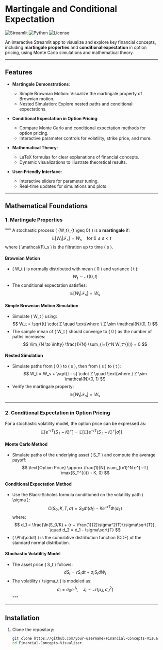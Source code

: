 # Martingale and Conditional Expectation

![Streamlit](https://img.shields.io/badge/Streamlit-FF4B4B?style=for-the-badge&logo=Streamlit&logoColor=white)
![Python](https://img.shields.io/badge/Python-3.8%2B-blue?style=for-the-badge&logo=python)
![License](https://img.shields.io/badge/License-MIT-green?style=for-the-badge)

An interactive Streamlit app to visualize and explore key financial concepts, including **martingale properties** and **conditional expectation** in option pricing, using Monte Carlo simulations and mathematical theory.

---

## Features

- **Martingale Demonstrations**:
  - Simple Brownian Motion: Visualize the martingale property of Brownian motion.
  - Nested Simulation: Explore nested paths and conditional expectations.
  
- **Conditional Expectation in Option Pricing**:
  - Compare Monte Carlo and conditional expectation methods for option pricing.
  - Interactive parameter controls for volatility, strike price, and more.

- **Mathematical Theory**:
  - LaTeX formulas for clear explanations of financial concepts.
  - Dynamic visualizations to illustrate theoretical results.

- **User-Friendly Interface**:
  - Interactive sliders for parameter tuning.
  - Real-time updates for simulations and plots.

---

## Mathematical Foundations

### 1. Martingale Properties
"""
A stochastic process \( \{W_t\}_{t \geq 0} \) is a **martingale** if:
$$
\mathbb{E}[W_t | \mathcal{F}_s] = W_s \quad \text{for } 0 \leq s < t
$$
where \( \mathcal{F}_s \) is the filtration up to time \( s \).

#### Brownian Motion
- \( W_t \) is normally distributed with mean \( 0 \) and variance \( t \):
  $$
  W_t \sim \mathcal{N}(0, t)
  $$
- The conditional expectation satisfies:
  $$
  \mathbb{E}[W_t | \mathcal{F}_s] = W_s
  $$

#### Simple Brownian Motion Simulation
- Simulate \( W_t \) using:
  $$
  W_t = \sqrt{t} \cdot Z \quad \text{where } Z \sim \mathcal{N}(0, 1)
  $$
- The sample mean of \( W_t \) should converge to \( 0 \) as the number of paths increases:
  $$
  \lim_{N \to \infty} \frac{1}{N} \sum_{i=1}^N W_t^{(i)} = 0
  $$

#### Nested Simulation
- Simulate paths from \( 0 \) to \( s \), then from \( s \) to \( t \):
  $$
  W_t = W_s + \sqrt{t - s} \cdot Z \quad \text{where } Z \sim \mathcal{N}(0, 1)
  $$
- Verify the martingale property:
  $$
  \mathbb{E}[W_t | \mathcal{F}_s] = W_s
  $$

---

### 2. Conditional Expectation in Option Pricing

For a stochastic volatility model, the option price can be expressed as:
$$
\mathbb{E}\left[e^{-rT}(S_T - K)^+\right] = \mathbb{E}\left[\mathbb{E}\left[e^{-rT}(S_T - K)^+ | \sigma\right]\right]
$$

#### Monte Carlo Method
- Simulate paths of the underlying asset \( S_T \) and compute the average payoff:
  $$
  \text{Option Price} \approx \frac{1}{N} \sum_{i=1}^N e^{-rT} \max(S_T^{(i)} - K, 0)
  $$

#### Conditional Expectation Method
- Use the Black-Scholes formula conditioned on the volatility path \( \sigma \):
  $$
  C(S_0, K, T, \sigma) = S_0 \Phi(d_1) - K e^{-rT} \Phi(d_2)
  $$
  where:
  $$
  d_1 = \frac{\ln(S_0/K) + (r + \frac{1}{2}\sigma^2)T}{\sigma\sqrt{T}}, \quad d_2 = d_1 - \sigma\sqrt{T}
  $$
- \( \Phi(\cdot) \) is the cumulative distribution function (CDF) of the standard normal distribution.

#### Stochastic Volatility Model
- The asset price \( S_t \) follows:
  $$
  dS_t = r S_t dt + \sigma_t S_t dW_t
  $$
- The volatility \( \sigma_t \) is modeled as:
  $$
  \sigma_t = \sigma_0 e^{J_t}, \quad J_t \sim \mathcal{N}(\mu_J, \sigma_J^2)
  $$
"""
---

## Installation

1. Clone the repository:
   ```bash
   git clone https://github.com/your-username/Financial-Concepts-Visualizer.git
   cd Financial-Concepts-Visualizer
